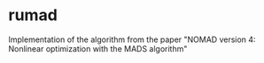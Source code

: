 # rumad
Implementation of the algorithm from the paper "NOMAD version 4: Nonlinear optimization with the MADS algorithm"
